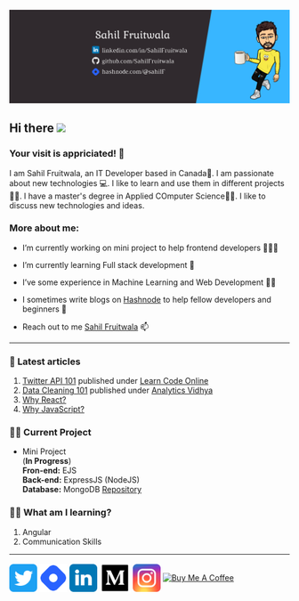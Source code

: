 ![Banner](./assets/cover.png)

<!-- welcome message -->
<h2>Hi there <img src="https://media.giphy.com/media/hvRJCLFzcasrR4ia7z/giphy.gif" width="25px"></h2>

<!-- Personal Details -->
<h3>Your visit is appriciated! 🙌</h3>
<p>I am Sahil Fruitwala, an IT Developer based in Canada🍁. I am passionate about new technologies 💻. I like to learn and use them in different projects🧑‍💻. I have a master's degree in Applied COmputer Science👨‍🎓. I like to discuss new technologies and ideas.</p>

<!-- More About Me -->
<h3> More about me:</h3>
<ul>
 <li><p>I’m currently working on mini project to help frontend developers 👨🏽‍💻</p></li>
 <li><p>I’m currently learning Full stack development 🌱</p></li>
 <li><p>I’ve some experience in Machine Learning and Web Development 👨‍🔬</p></li>
 <li><p>I sometimes write blogs on <a href="https://hashnode.com/@sahilF" target="blank">Hashnode</a> to help fellow developers and beginners 📝</p></li>
 <li><p>Reach out to me <a href="linktr.ee/SahilFruitwala" target="blank">Sahil Fruitwala</a> 📫</p></li>
</ul>

---

<!-- blog starts --> 
### 📝 Latest articles
1. [Twitter API 101](https://blog.learncodeonline.in/twitter-api-101) published under [Learn Code Online](https://web.learncodeonline.in/)
2. [Data Cleaning 101](https://medium.com/analytics-vidhya/data-cleaning-101-b3d29223f256) published under [Analytics Vidhya](https://medium.com/analytics-vidhya)
3. [Why React?](https://sahilfruitwala.medium.com/why-react-b28d9c4d7c36)
4. [Why JavaScript?](https://sahilfruitwala.medium.com/why-javascript-e438ae40fbd9)


<!-- Recent Project -->
### 👨‍🏫 Current Project  
* Mini Project  
(**In Progress**)  
**Fron-end:** EJS  
**Back-end:** ExpressJS (NodeJS)  
**Database:** MongoDB 
[Repository](https://github.com/SahilFruitwala/mini-projects.git)

<!-- WHat I am learning? -->
### 👨‍💻 What am I learning?  
1. Angular
2. Communication Skills

---
<p align="left">

<a href="https://twitter.com/Sahil_Fruitwala" target="blank"><img align="center" src="./assets/twitter.svg" alt="Twitter" height="50" width="50" /></a>
<a href="https://hashnode.com/@sahilF" target="blank"><img align="center" src="./assets/hashnode.svg" alt="Hashnode" height="50" width="50" /></a>
<a href="https://www.linkedin.com/in/SahilFruitwala" target="blank"><img align="center" src="./assets/linkedin.svg" alt="LinkedIn" height="50" width="50" /></a>
<a href="https://dev.to/sahil_" target="blank"><img align="center" src="./assets/medium.svg" alt="Medium" height="56" width="56" /></a>
<a href="https://www.instagram.com/sahil_fruitwala/" target="blank"><img align="center" src="./assets/instagram.svg" alt="Instagram" height="50" width="50" /></a>
<a href="https://www.buymeacoffee.com/sahilfruitwala" target="_blank"><img src="https://cdn.buymeacoffee.com/buttons/default-orange.png" alt="Buy Me A Coffee" height="50" width="174" align="center"></a>
</p>
